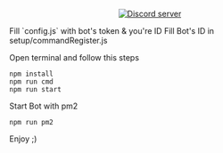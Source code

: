 <div align="center">
  <p>
    <a href="https://discord.gg/ncheNRHFR7"><img src="https://img.shields.io/discord/848500695506223104?color=5865F2&logo=discord&logoColor=white" alt="Discord server" /></a>
  </p>
</div>
Fill `config.js` with bot's token & you're ID
Fill Bot's ID in setup/commandRegister.js

Open terminal and follow this steps

```shell script
npm install
npm run cmd 
npm run start
```

Start Bot with pm2
```shell script
npm run pm2
```

Enjoy ;)